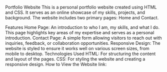 Portfolio Website
This is a personal portfolio website created using HTML and CSS. It serves as an online showcase of my skills, projects, and background. The website includes two primary pages: Home and Contact.

Features
Home Page: An introduction to who I am, my skills, and what I do. This page highlights key areas of my expertise and serves as a personal introduction.
Contact Page: A simple form allowing visitors to reach out with inquiries, feedback, or collaboration opportunities.
Responsive Design: The website is styled to ensure it works well on various screen sizes, from mobile to desktop.
Technologies Used
HTML: For structuring the content and layout of the pages.
CSS: For styling the website and creating a responsive design.
How to View the Website link:
